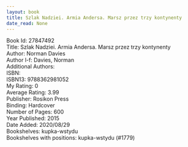 ```yaml
---
layout: book
title: Szlak Nadziei. Armia Andersa. Marsz przez trzy kontynenty
date_read: None
---
```


Book Id: 27847492<br />
Title: Szlak Nadziei. Armia Andersa. Marsz przez trzy kontynenty<br />
Author: Norman Davies<br />
Author l-f: Davies, Norman<br />
Additional Authors: <br />
ISBN: <br />
ISBN13: 9788362981052<br />
My Rating: 0<br />
Average Rating: 3.99<br />
Publisher: Rosikon Press<br />
Binding: Hardcover<br />
Number of Pages: 600<br />
Year Published: 2015<br />
Date Added: 2020/08/29<br />
Bookshelves: kupka-wstydu<br />
Bookshelves with positions: kupka-wstydu (#1779)<br />

